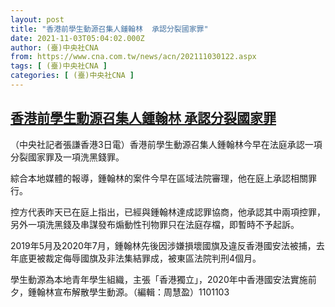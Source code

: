 ```yaml
---
layout: post
title: "香港前學生動源召集人鍾翰林  承認分裂國家罪"
date: 2021-11-03T05:04:02.000Z
author: (臺)中央社CNA
from: https://www.cna.com.tw/news/acn/202111030122.aspx
tags: [ (臺)中央社CNA ]
categories: [ (臺)中央社CNA ]
---
```

<!--1635915842000-->
[香港前學生動源召集人鍾翰林  承認分裂國家罪](https://www.cna.com.tw/news/acn/202111030122.aspx)
------

<div>
<div></div><div><p>（中央社記者張謙香港3日電）香港前學生動源召集人鍾翰林今早在法庭承認一項分裂國家罪及一項洗黑錢罪。</p><p>綜合本地媒體的報導，鍾翰林的案件今早在區域法院審理，他在庭上承認相關罪行。</p><p>控方代表昨天已在庭上指出，已經與鍾翰林達成認罪協商，他承認其中兩項控罪，另外一項洗黑錢及串謀發布煽動性刊物罪只在法庭存檔，即暫時不予起訴。</p><p>2019年5月及2020年7月，鍾翰林先後因涉嫌損壞國旗及違反香港國安法被捕，去年底更被裁定侮辱國旗及非法集結罪成，被東區法院判刑4個月。</p><p>學生動源為本地青年學生組織，主張「香港獨立」，2020年中香港國安法實施前夕，鍾翰林宣布解散學生動源。（編輯：周慧盈）1101103</p></div>
</div>

